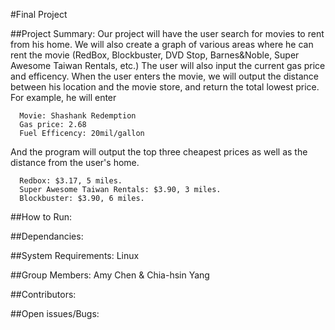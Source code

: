 #Final Project

##Project Summary:
Our project will have the user search for movies to rent from his home. We will also create a graph of various areas where he can rent the movie (RedBox, Blockbuster, DVD Stop, Barnes&Noble, Super Awesome Taiwan Rentals, etc.) The user will also input the current gas price and efficency. When the user enters the movie, we will output the distance between his location and the movie store, and return the total lowest price. For example, he will enter

```  
  Movie: Shashank Redemption
  Gas price: 2.68
  Fuel Efficency: 20mil/gallon
```
And the program will output the top three cheapest prices as well as the distance from the user's home.
  
```  
  Redbox: $3.17, 5 miles.
  Super Awesome Taiwan Rentals: $3.90, 3 miles.
  Blockbuster: $3.90, 6 miles.
```

##How to Run:


##Dependancies:


##System Requirements:
Linux


##Group Members:
Amy Chen & Chia-hsin Yang


##Contributors:


##Open issues/Bugs:


